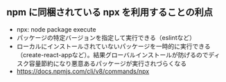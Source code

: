 ## npm に同梱されている npx を利用することの利点

- npx: node package execute
- パッケージの特定バージョンを指定して実行できる（eslintなど）
- ローカルにインストールされていないパッケージを一時的に実行できる（create-react-appなど）。結果グローバルインストールが防げるのでディスク容量節約になり悪意あるパッケージが実行されづらくなる
- https://docs.npmjs.com/cli/v8/commands/npx
